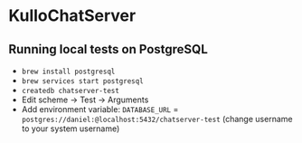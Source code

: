 # KulloChatServer

## Running local tests on PostgreSQL

* `brew install postgresql`
* `brew services start postgresql`
* `createdb chatserver-test`
* Edit scheme -> Test -> Arguments
* Add environment variable: `DATABASE_URL` = `postgres://daniel:@localhost:5432/chatserver-test` (change username to your system username)
